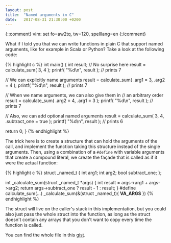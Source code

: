 ```yaml
---
layout: post
title:  "Named arguments in C"
date:   2017-08-31 21:30:00 +0200
---
```

{::comment}
vim: set fo=aw2tq, tw=120, spelllang=en
{:/comment}

What if I told you that we can write functions in plain C that support named
arguments, like for example in Scala or Python? Take a look at the following code:

{% highlight c %}
int main() {
  int result;
  // No surprise here
  result = calculate_sum( 3, 4 );
  printf( "%d\n", result ); // prints 7

  // We can explicitly name arguments
  result = calculate_sum( .arg1 = 3, .arg2 = 4 );
  printf( "%d\n", result ); // prints 7

  // When we name arguments, we can also give them in
  // an arbitrary order
  result = calculate_sum( .arg2 = 4, .arg1 = 3 );
  printf( "%d\n", result ); // prints 7

  // Also, we can add optional named arguments
  result = calculate_sum( 3, 4, .subtract_one = true );
  printf( "%d\n", result ); // prints 6

  return 0;
}
{% endhighlight %}

The trick here is to create a structure that can hold the arguments of the call,
and implement the function taking this structure instead of the single
arguments. Then, using a combination of a `#define` with variable arguments that
create a compound literal, we create the façade that is called as if it were the
actual function:

{% highlight c %}
struct _named_t {
  int arg1;
  int arg2;
  bool subtract_one;
};

int _calculate_sum(struct _named_t *args) {
  int result = args->arg1 + args->arg2;
  return args->subtract_one ? result - 1 : result;
}
#define calculate_sum(...) _calculate_sum(&(struct _named_t){ __VA_ARGS__ })
{% endhighlight %}

The struct will live on the caller's stack in this implementation, but you
could also just pass the whole struct into the function, as long as the struct
doesn't contain any arrays that you don't want to copy every time the function
is called.

You can find the whole file in this [gist](https://gist.github.com/atextor/43e4f6313afba84ad6e656c5abba0755).
